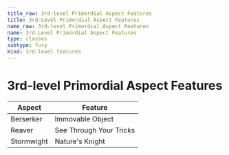 ```yaml
---
title_raw: 3rd-level Primordial Aspect Features
title: 3rd-Level Primordial Aspect Features
name_raw: 3rd-level Primordial Aspect Features
name: 3rd-Level Primordial Aspect Features
type: classes
subtype: fury
kind: 3rd-level features
---
```


# 3rd-level Primordial Aspect Features

| Aspect     | Feature                 |
| ---------- | ----------------------- |
| Berserker  | Immovable Object        |
| Reaver     | See Through Your Tricks |
| Stormwight | Nature's Knight         |
